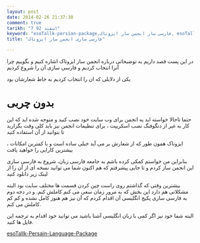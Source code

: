 ```yaml
---
layout: post
date: 2014-02-26 21:37:30
comment: true
tarikh: "7 اسفند 92"
keyword: "esoTallk-persian-package,فارسی ساز انجمن ساز ایزوتاک, esoTallk"
title: "فارسی سازی انجمن ساز ایزوتاک"

---
```


در این پست قصد داریم به توضیحاتی  درباره انجمن ساز ایزوتاک  اشاره کنیم و بگوییم چرا آنرا انتخاب کردیم و فارسی سازی آن را شروع کردیم


یکی از دلایلی که ان را انتخاب کردیم به خاط شعارشان بود

بدون چربی
========

حتما تاحالا خواسته اید یه انجمن برای وب سایت خود نصب کنید و متوجه شده اید که این کار به غیر از دنگوفنگ نصب اسکریپت ، برای تنظیمات انجمن نیز باید کلی وقت بگزارید تا بتوانید از آن استفاده کنید

ایزوتاک همون طور که از شعارش بر می آید خیلی ساده است و با کمترین امکانات  ، بیشترین کارایی را خواهید یافت

بنابراین من خواستم کمکی کرده باشم به جامعه فارسی زبان، شروع به فارسی سازی این انجمن ساز کردم و تا جایی پیشرفتم که هم اکنون شما می توانید نسخه ای از آن را از لینک زیر دانلود کنید

بیشترین وقتی که گذاشتم روی راست چین کردن قسمت ها مختلف سایت بود البته مشکلاتی هم  دارد این بخش که به مرور زمان سعی می کنم کاملش کنم.
و در دجه دوم به فارسی سازی پکیج انگلیسی آن اقدام کردم که آن نیز هم هنوز کامل نشده و کم کم کاملش می کنم.


البته شما خود نیز اگر کمی با زبان انگلیسی آشنا باشید می توانید خود اقدام به ترجمه این فایل ها کنید.



[esoTallk-Persain-Language-Package](https://github.com/ALYREZA/esoTalk-Persian-language)






